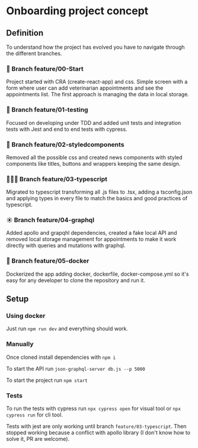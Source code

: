 # Onboarding project concept

## Definition

To understand how the project has evolved you have to navigate through the different branches.

### 🐣 Branch feature/00-Start
Project started with CRA (create-react-app) and css. Simple screen with a form where user can add veterinarian appointments and see the appointments list. The first approach is managing the data in local storage.

### 🧪 Branch feature/01-testing
Focused on developing under TDD and added unit tests and integration tests with Jest and end to end tests with cypress.

### 💅 Branch feature/02-styledcomponents
Removed all the possible css and created news components with styled components like titles, buttons and wrappers keeping the same design.

### 👨🏻‍💻 Branch feature/03-typescript
Migrated to typescript transforming all .js files to .tsx, adding a tsconfig.json and applying types in every file to match the basics and good practices of typescript.

### ☀️ Branch feature/04-graphql
Added apollo and grapqhl dependencies, created a fake local API and removed local storage management for appointments to make it work directly with queries and mutations with graphql.

### 🐳 Branch feature/05-docker
Dockerized the app adding docker, dockerfile, docker-compose.yml so it's easy for any developer to clone the repository and run it.


## Setup

### Using docker

Just run `npm run dev` and everything should work.

### Manually

Once cloned install dependencies with `npm i`

To start the API run `json-graphql-server db.js --p 5000`

To start the project run `npm start`

### Tests

To run the tests with cypress run `npx cypress open` for visual tool or `npx cypress run` for cli tool.

Tests with jest are only working until branch `feature/03-typescript`. Then stopped working because a conflict with apollo library (I don't know how to solve it, PR are welcome).